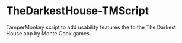 # TheDarkestHouse-TMScript
TamperMonkey script to add usability features the to the The Darkest House app by Monte Cook games.
